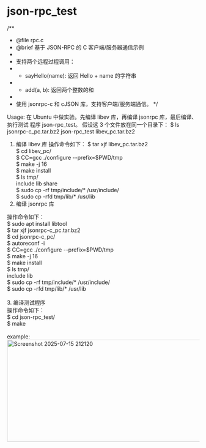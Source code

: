 # json-rpc_test
/**
 * @file rpc.c
 * @brief 基于 JSON-RPC 的 C 客户端/服务器通信示例
 *
 * 支持两个远程过程调用：
 * - sayHello(name): 返回 Hello + name 的字符串
 * - add(a, b): 返回两个整数的和
 *
 * 使用 jsonrpc-c 和 cJSON 库，支持客户端/服务端通信。
 */

Usage:
在 Ubuntu 中做实验。先编译 libev 库，再编译 jsonrpc 库，最后编译、执行测试
程序 json-rpc_test。
假设这 3 个文件放在同一个目录下：
$ ls
jsonrpc-c_pc.tar.bz2 json-rpc_test libev_pc.tar.bz2
<br>
1. 编译 libev 库
操作命令如下：
$ tar xjf libev_pc.tar.bz2 <br>
$ cd libev_pc/ <br>
$ CC=gcc ./configure --prefix=$PWD/tmp <br>
$ make -j 16 <br>
$ make install <br>
$ ls tmp/ <br>
include lib share <br>
$ sudo cp -rf tmp/include/* /usr/include/ <br>
$ sudo cp -rfd tmp/lib/* /usr/lib <br>
2. 编译 jsonrpc 库 <br>

操作命令如下： <br>
$ sudo apt install libtool <br>
$ tar xjf jsonrpc-c_pc.tar.bz2 <br>
$ cd jsonrpc-c_pc/ <br>
$ autoreconf -i <br>
$ CC=gcc ./configure --prefix=$PWD/tmp <br>
$ make -j 16 <br>
$ make install <br>
$ ls tmp/ <br>
include lib <br>
$ sudo cp -rf tmp/include/* /usr/include/ <br>
$ sudo cp -rfd tmp/lib/* /usr/lib <br>
<br>
3. 编译测试程序 <br>
操作命令如下： <br>
$ cd json-rpc_test/ <br>
$ make <br>
<br>
example:
<img width="754" height="266" alt="Screenshot 2025-07-15 212120" src="https://github.com/user-attachments/assets/f86634b5-210b-40a2-b717-fe5871855477" />

